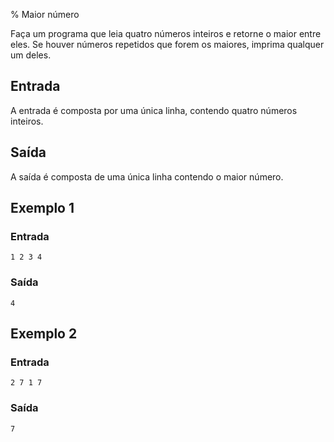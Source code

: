 % Maior número

Faça um programa que leia quatro números inteiros e retorne o maior entre
eles. Se houver números repetidos que forem os maiores, imprima
qualquer um deles.

## Entrada

A entrada é composta por uma única linha, contendo quatro números
inteiros.

## Saída

A saída é composta de uma única linha contendo o maior número.

## Exemplo 1

### Entrada
```
1 2 3 4
```

### Saída
```
4
```

## Exemplo 2

### Entrada
```
2 7 1 7
```

### Saída
```
7
```
